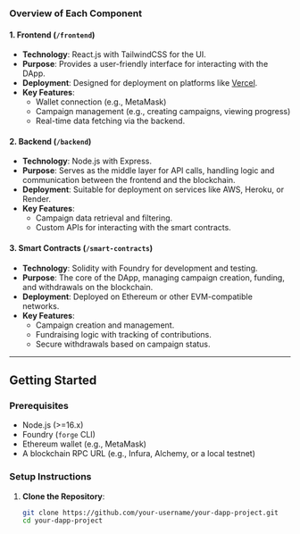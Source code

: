 ### Overview of Each Component

#### 1. Frontend (`/frontend`)

- **Technology**: React.js with TailwindCSS for the UI.
- **Purpose**: Provides a user-friendly interface for interacting with the DApp.
- **Deployment**: Designed for deployment on platforms like [Vercel](https://vercel.com/).
- **Key Features**:
  - Wallet connection (e.g., MetaMask)
  - Campaign management (e.g., creating campaigns, viewing progress)
  - Real-time data fetching via the backend.

#### 2. Backend (`/backend`)

- **Technology**: Node.js with Express.
- **Purpose**: Serves as the middle layer for API calls, handling logic and communication between the frontend and the blockchain.
- **Deployment**: Suitable for deployment on services like AWS, Heroku, or Render.
- **Key Features**:
  - Campaign data retrieval and filtering.
  - Custom APIs for interacting with the smart contracts.

#### 3. Smart Contracts (`/smart-contracts`)

- **Technology**: Solidity with Foundry for development and testing.
- **Purpose**: The core of the DApp, managing campaign creation, funding, and withdrawals on the blockchain.
- **Deployment**: Deployed on Ethereum or other EVM-compatible networks.
- **Key Features**:
  - Campaign creation and management.
  - Fundraising logic with tracking of contributions.
  - Secure withdrawals based on campaign status.

---

## Getting Started

### Prerequisites

- Node.js (>=16.x)
- Foundry (`forge` CLI)
- Ethereum wallet (e.g., MetaMask)
- A blockchain RPC URL (e.g., Infura, Alchemy, or a local testnet)

### Setup Instructions

1. **Clone the Repository**:
   ```bash
   git clone https://github.com/your-username/your-dapp-project.git
   cd your-dapp-project
   ```
